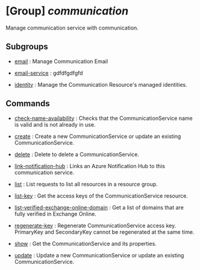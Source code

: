 # [Group] _communication_

Manage communication service with communication.

## Subgroups

- [email](/Commands/communication/email/readme.md)
: Manage Communication Email

- [email-service](/Commands/communication/email-service/readme.md)
: gdfdfgdfgfd

- [identity](/Commands/communication/identity/readme.md)
: Manage the Communication Resource's managed identities.

## Commands

- [check-name-availability](/Commands/communication/_check-name-availability.md)
: Checks that the CommunicationService name is valid and is not already in use.

- [create](/Commands/communication/_create.md)
: Create a new CommunicationService or update an existing CommunicationService.

- [delete](/Commands/communication/_delete.md)
: Delete to delete a CommunicationService.

- [link-notification-hub](/Commands/communication/_link-notification-hub.md)
: Links an Azure Notification Hub to this communication service.

- [list](/Commands/communication/_list.md)
: List requests to list all resources in a resource group.

- [list-key](/Commands/communication/_list-key.md)
: Get the access keys of the CommunicationService resource.

- [list-verified-exchange-online-domain](/Commands/communication/_list-verified-exchange-online-domain.md)
: Get a list of domains that are fully verified in Exchange Online.

- [regenerate-key](/Commands/communication/_regenerate-key.md)
: Regenerate CommunicationService access key. PrimaryKey and SecondaryKey cannot be regenerated at the same time.

- [show](/Commands/communication/_show.md)
: Get the CommunicationService and its properties.

- [update](/Commands/communication/_update.md)
: Update a new CommunicationService or update an existing CommunicationService.
